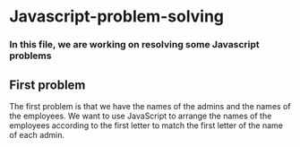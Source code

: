 # Javascript-problem-solving
<h3>In this file, we are working on resolving some Javascript problems</h3>

<h2>First problem</h2>
<p>The first problem is that we have the names of the admins and the names of the employees. We want to use JavaScript to arrange the names of the employees according to the first letter to match the first letter of the name of each admin.</p>
